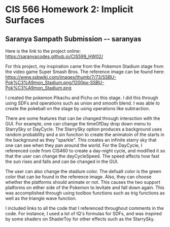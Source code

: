 # CIS 566 Homework 2: Implicit Surfaces

## Saranya Sampath Submission -- saranyas

Here is the link to the project online: https://saranyacodes.github.io/CIS599_HW02/

For this project, my inspiration came from the Pokemon Stadium stage from the video game Super Smash Bros. The reference image can be found here: https://www.ssbwiki.com/images/thumb/7/73/SSBU-Pok%C3%A9mon_Stadium.png/1200px-SSBU-Pok%C3%A9mon_Stadium.png

I created the pokemon Pikachu and Pichu on this stage. I did this through using SDFs and operations such as union and smooth blend. I was able to create the pokeball on the stage by using operations like subtraction.

There are some features that can be changed through interaction with the GUI. For example, one can change the timeOfDay drop down menu to StarrySky or DayCycle. The StarrySky option produces a background uses random probablilty and a sin function to create the animatoin of the starts in the background as they "sparkle". This creates an infinite starry sky that one can see when they pan around the world. For the DayCycle, I referenced code from CIS460 to create a day-night cycle, and modified it so that the user can change the dayCycleSpeed. The speed affects how fast the sun rises and falls and can be changed in the GUI. 

The user can also change the stadium color. The defualt color is the green color that can be found in the reference image. Also, they can choose whether the platforms should animate or not. This causes the two support platforms on either side of the Pokemon to levitate and fall down again. This was accomplished through using toolbox functions such as trig functions as well as the triangle wave function. 

I included links to all the code that I referenced throughout comments in the code. For instance, I used a lot of IQ's formulas for SDFs, and was inspired by some shaders on ShaderToy for other effects such as the StarrySky. 

